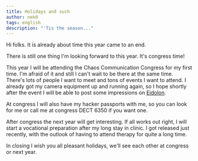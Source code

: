 ```yaml
---
title: Holidays and such
author: nek0
tags: english
description: "'Tis the season..."
---
```


Hi folks. It is already about time this year came to an end.

There is still one thing I'm looking forward to this year. It's congress time!

This year I will be attending the Chaos Communication Congress for my first
time. I'm afraid of it and still I can't wait to be there at the same time.
There's lots of people I want to meet and tons of events I want to attend.
I already got my camera equipment up and running again, so I hope shortly after
the event I will be able to post some impressions on [Eidolon][e].

At congress I will also have my hacker passports with me, so you can look for me
or call me at congress DECT 6350 if you want one.

After congress the next year will get interesting. If all works out right, I
will start a vocational preparation after my long stay in clinic. I got released
just recently, with the outlook of having to attend therapy for quite a long
time.

In closing I wish you all pleasant holidays, we'll see each other at congress or
next year.

[e]: https://eidolon.nek0.eu

